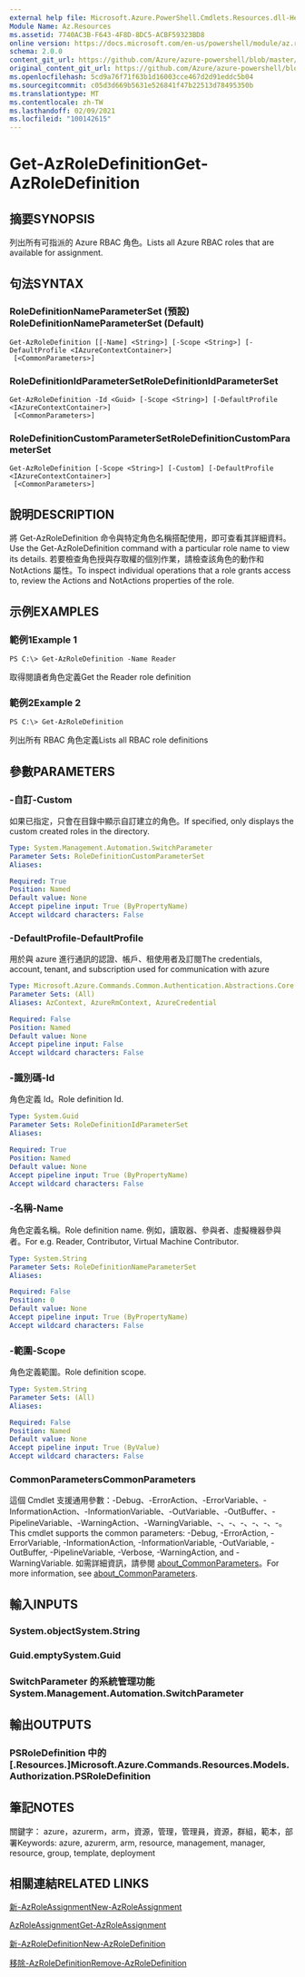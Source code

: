 ```yaml
---
external help file: Microsoft.Azure.PowerShell.Cmdlets.Resources.dll-Help.xml
Module Name: Az.Resources
ms.assetid: 7740AC3B-F643-4F8D-8DC5-ACBF59323BD8
online version: https://docs.microsoft.com/en-us/powershell/module/az.resources/get-azroledefinition
schema: 2.0.0
content_git_url: https://github.com/Azure/azure-powershell/blob/master/src/Resources/Resources/help/Get-AzRoleDefinition.md
original_content_git_url: https://github.com/Azure/azure-powershell/blob/master/src/Resources/Resources/help/Get-AzRoleDefinition.md
ms.openlocfilehash: 5cd9a76f71f63b1d16003cce467d2d91eddc5b04
ms.sourcegitcommit: c05d3d669b5631e526841f47b22513d78495350b
ms.translationtype: MT
ms.contentlocale: zh-TW
ms.lasthandoff: 02/09/2021
ms.locfileid: "100142615"
---
```

# <span data-ttu-id="2c705-101">Get-AzRoleDefinition</span><span class="sxs-lookup"><span data-stu-id="2c705-101">Get-AzRoleDefinition</span></span>

## <span data-ttu-id="2c705-102">摘要</span><span class="sxs-lookup"><span data-stu-id="2c705-102">SYNOPSIS</span></span>
<span data-ttu-id="2c705-103">列出所有可指派的 Azure RBAC 角色。</span><span class="sxs-lookup"><span data-stu-id="2c705-103">Lists all Azure RBAC roles that are available for assignment.</span></span>

## <span data-ttu-id="2c705-104">句法</span><span class="sxs-lookup"><span data-stu-id="2c705-104">SYNTAX</span></span>

### <span data-ttu-id="2c705-105">RoleDefinitionNameParameterSet (預設) </span><span class="sxs-lookup"><span data-stu-id="2c705-105">RoleDefinitionNameParameterSet (Default)</span></span>
```
Get-AzRoleDefinition [[-Name] <String>] [-Scope <String>] [-DefaultProfile <IAzureContextContainer>]
 [<CommonParameters>]
```

### <span data-ttu-id="2c705-106">RoleDefinitionIdParameterSet</span><span class="sxs-lookup"><span data-stu-id="2c705-106">RoleDefinitionIdParameterSet</span></span>
```
Get-AzRoleDefinition -Id <Guid> [-Scope <String>] [-DefaultProfile <IAzureContextContainer>]
 [<CommonParameters>]
```

### <span data-ttu-id="2c705-107">RoleDefinitionCustomParameterSet</span><span class="sxs-lookup"><span data-stu-id="2c705-107">RoleDefinitionCustomParameterSet</span></span>
```
Get-AzRoleDefinition [-Scope <String>] [-Custom] [-DefaultProfile <IAzureContextContainer>]
 [<CommonParameters>]
```

## <span data-ttu-id="2c705-108">說明</span><span class="sxs-lookup"><span data-stu-id="2c705-108">DESCRIPTION</span></span>
<span data-ttu-id="2c705-109">將 Get-AzRoleDefinition 命令與特定角色名稱搭配使用，即可查看其詳細資料。</span><span class="sxs-lookup"><span data-stu-id="2c705-109">Use the Get-AzRoleDefinition command with a particular role name to view its details.</span></span>
<span data-ttu-id="2c705-110">若要檢查角色授與存取權的個別作業，請檢查該角色的動作和 NotActions 屬性。</span><span class="sxs-lookup"><span data-stu-id="2c705-110">To inspect individual operations that a role grants access to, review the Actions and NotActions properties of the role.</span></span>

## <span data-ttu-id="2c705-111">示例</span><span class="sxs-lookup"><span data-stu-id="2c705-111">EXAMPLES</span></span>

### <span data-ttu-id="2c705-112">範例1</span><span class="sxs-lookup"><span data-stu-id="2c705-112">Example 1</span></span>
```
PS C:\> Get-AzRoleDefinition -Name Reader
```

<span data-ttu-id="2c705-113">取得閱讀者角色定義</span><span class="sxs-lookup"><span data-stu-id="2c705-113">Get the Reader role definition</span></span>

### <span data-ttu-id="2c705-114">範例2</span><span class="sxs-lookup"><span data-stu-id="2c705-114">Example 2</span></span>
```
PS C:\> Get-AzRoleDefinition
```

<span data-ttu-id="2c705-115">列出所有 RBAC 角色定義</span><span class="sxs-lookup"><span data-stu-id="2c705-115">Lists all RBAC role definitions</span></span>

## <span data-ttu-id="2c705-116">參數</span><span class="sxs-lookup"><span data-stu-id="2c705-116">PARAMETERS</span></span>

### <span data-ttu-id="2c705-117">-自訂</span><span class="sxs-lookup"><span data-stu-id="2c705-117">-Custom</span></span>
<span data-ttu-id="2c705-118">如果已指定，只會在目錄中顯示自訂建立的角色。</span><span class="sxs-lookup"><span data-stu-id="2c705-118">If specified, only displays the custom created roles in the directory.</span></span>

```yaml
Type: System.Management.Automation.SwitchParameter
Parameter Sets: RoleDefinitionCustomParameterSet
Aliases:

Required: True
Position: Named
Default value: None
Accept pipeline input: True (ByPropertyName)
Accept wildcard characters: False
```

### <span data-ttu-id="2c705-119">-DefaultProfile</span><span class="sxs-lookup"><span data-stu-id="2c705-119">-DefaultProfile</span></span>
<span data-ttu-id="2c705-120">用於與 azure 進行通訊的認證、帳戶、租使用者及訂閱</span><span class="sxs-lookup"><span data-stu-id="2c705-120">The credentials, account, tenant, and subscription used for communication with azure</span></span>

```yaml
Type: Microsoft.Azure.Commands.Common.Authentication.Abstractions.Core.IAzureContextContainer
Parameter Sets: (All)
Aliases: AzContext, AzureRmContext, AzureCredential

Required: False
Position: Named
Default value: None
Accept pipeline input: False
Accept wildcard characters: False
```

### <span data-ttu-id="2c705-121">-識別碼</span><span class="sxs-lookup"><span data-stu-id="2c705-121">-Id</span></span>
<span data-ttu-id="2c705-122">角色定義 Id。</span><span class="sxs-lookup"><span data-stu-id="2c705-122">Role definition Id.</span></span>

```yaml
Type: System.Guid
Parameter Sets: RoleDefinitionIdParameterSet
Aliases:

Required: True
Position: Named
Default value: None
Accept pipeline input: True (ByPropertyName)
Accept wildcard characters: False
```

### <span data-ttu-id="2c705-123">-名稱</span><span class="sxs-lookup"><span data-stu-id="2c705-123">-Name</span></span>
<span data-ttu-id="2c705-124">角色定義名稱。</span><span class="sxs-lookup"><span data-stu-id="2c705-124">Role definition name.</span></span>
<span data-ttu-id="2c705-125">例如，讀取器、參與者、虛擬機器參與者。</span><span class="sxs-lookup"><span data-stu-id="2c705-125">For e.g. Reader, Contributor, Virtual Machine Contributor.</span></span>

```yaml
Type: System.String
Parameter Sets: RoleDefinitionNameParameterSet
Aliases:

Required: False
Position: 0
Default value: None
Accept pipeline input: True (ByPropertyName)
Accept wildcard characters: False
```

### <span data-ttu-id="2c705-126">-範圍</span><span class="sxs-lookup"><span data-stu-id="2c705-126">-Scope</span></span>
<span data-ttu-id="2c705-127">角色定義範圍。</span><span class="sxs-lookup"><span data-stu-id="2c705-127">Role definition scope.</span></span>

```yaml
Type: System.String
Parameter Sets: (All)
Aliases:

Required: False
Position: Named
Default value: None
Accept pipeline input: True (ByValue)
Accept wildcard characters: False
```

### <span data-ttu-id="2c705-128">CommonParameters</span><span class="sxs-lookup"><span data-stu-id="2c705-128">CommonParameters</span></span>
<span data-ttu-id="2c705-129">這個 Cmdlet 支援通用參數：-Debug、-ErrorAction、-ErrorVariable、-InformationAction、-InformationVariable、-OutVariable、-OutBuffer、-PipelineVariable、-WarningAction、-WarningVariable、-、-、-、-、-、-。</span><span class="sxs-lookup"><span data-stu-id="2c705-129">This cmdlet supports the common parameters: -Debug, -ErrorAction, -ErrorVariable, -InformationAction, -InformationVariable, -OutVariable, -OutBuffer, -PipelineVariable, -Verbose, -WarningAction, and -WarningVariable.</span></span> <span data-ttu-id="2c705-130">如需詳細資訊，請參閱 [about_CommonParameters](http://go.microsoft.com/fwlink/?LinkID=113216)。</span><span class="sxs-lookup"><span data-stu-id="2c705-130">For more information, see [about_CommonParameters](http://go.microsoft.com/fwlink/?LinkID=113216).</span></span>

## <span data-ttu-id="2c705-131">輸入</span><span class="sxs-lookup"><span data-stu-id="2c705-131">INPUTS</span></span>

### <span data-ttu-id="2c705-132">System.object</span><span class="sxs-lookup"><span data-stu-id="2c705-132">System.String</span></span>

### <span data-ttu-id="2c705-133">Guid.empty</span><span class="sxs-lookup"><span data-stu-id="2c705-133">System.Guid</span></span>

### <span data-ttu-id="2c705-134">SwitchParameter 的系統管理功能</span><span class="sxs-lookup"><span data-stu-id="2c705-134">System.Management.Automation.SwitchParameter</span></span>

## <span data-ttu-id="2c705-135">輸出</span><span class="sxs-lookup"><span data-stu-id="2c705-135">OUTPUTS</span></span>

### <span data-ttu-id="2c705-136">PSRoleDefinition 中的 [.Resources.]</span><span class="sxs-lookup"><span data-stu-id="2c705-136">Microsoft.Azure.Commands.Resources.Models.Authorization.PSRoleDefinition</span></span>

## <span data-ttu-id="2c705-137">筆記</span><span class="sxs-lookup"><span data-stu-id="2c705-137">NOTES</span></span>
<span data-ttu-id="2c705-138">關鍵字： azure，azurerm，arm，資源，管理，管理員，資源，群組，範本，部署</span><span class="sxs-lookup"><span data-stu-id="2c705-138">Keywords: azure, azurerm, arm, resource, management, manager, resource, group, template, deployment</span></span>

## <span data-ttu-id="2c705-139">相關連結</span><span class="sxs-lookup"><span data-stu-id="2c705-139">RELATED LINKS</span></span>

[<span data-ttu-id="2c705-140">新-AzRoleAssignment</span><span class="sxs-lookup"><span data-stu-id="2c705-140">New-AzRoleAssignment</span></span>](./New-AzRoleAssignment.md)

[<span data-ttu-id="2c705-141">AzRoleAssignment</span><span class="sxs-lookup"><span data-stu-id="2c705-141">Get-AzRoleAssignment</span></span>](./Get-AzRoleAssignment.md)

[<span data-ttu-id="2c705-142">新-AzRoleDefinition</span><span class="sxs-lookup"><span data-stu-id="2c705-142">New-AzRoleDefinition</span></span>](./New-AzRoleDefinition.md)

[<span data-ttu-id="2c705-143">移除-AzRoleDefinition</span><span class="sxs-lookup"><span data-stu-id="2c705-143">Remove-AzRoleDefinition</span></span>](./Remove-AzRoleDefinition.md)

